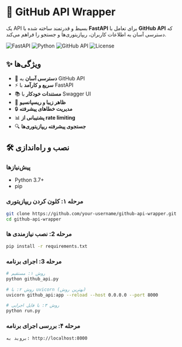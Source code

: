 # 🚀 GitHub API Wrapper

یک API بسیط و قدرتمند ساخته شده با **FastAPI** برای تعامل با **GitHub API** که دسترسی آسان به اطلاعات کاربران، ریپازیتوری‌ها و جستجو را فراهم می‌کند.

![FastAPI](https://img.shields.io/badge/FastAPI-005571?style=for-the-badge&logo=fastapi)
![Python](https://img.shields.io/badge/Python-3776AB?style=for-the-badge&logo=python&logoColor=white)
![GitHub API](https://img.shields.io/badge/GitHub_API-181717?style=for-the-badge&logo=github&logoColor=white)
![License](https://img.shields.io/badge/License-MIT-blue.svg)

## ✨ ویژگی‌ها

- 🎯 **دسترسی آسان** به GitHub API
- ⚡ **سریع و کارآمد** با FastAPI
- 📚 **مستندات خودکار** با Swagger UI
- 🎨 **ظاهر زیبا و ریسپانسیو**
- 🔒 **مدیریت خطاهای پیشرفته**
- 📊 **پشتیبانی از rate limiting**
- 🔍 **جستجوی پیشرفته ریپازیتوری‌ها**


## 🛠️ نصب و راه‌اندازی

### پیش‌نیازها

- Python 3.7+
- pip

### مرحله ۱: کلون کردن ریپازیتوری

```bash
git clone https://github.com/your-username/github-api-wrapper.git
cd github-api-wrapper
```

### مرحله 2: نصب نیازمندی ها
```bash
pip install -r requirements.txt
```
### مرحله 3: اجرای برنامه
```bash
# روش ۱: مستقیم
python github_api.py

# روش ۲: با uvicorn (بهترین روش)
uvicorn github_api:app --reload --host 0.0.0.0 --port 8000

# روش ۳: با فایل اجرایی
python run.py
```

### مرحله ۴: بررسی اجرای برنامه
```bash
بروید به: http://localhost:8000

```

